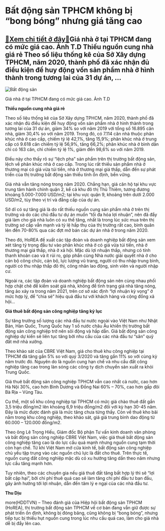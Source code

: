 Bất động sản TPHCM không bị “bong bóng” nhưng giá tăng cao
==========================================================

[:gift:Xem chi tiết ở đây:gift:](https://hddtvn.com/bat-dong-san-tphcm-khong-bi-bong-bong-nhung-gia-tang-cao/)Giá nhà ở tại TPHCM đang có mức giá cao. Ảnh T.D Thiếu nguồn cung nhà giá rẻ Theo số liệu thống kê của Sở Xây dựng TPHCM, năm 2020, thành phố đã xác nhận đủ điều kiện để huy động vốn sản phẩm nhà ở hình thành trong tương lai của 31 dự án, …
------------------------------------------------------------------------------------------------------------------------------------------------------------------------------------------------------------------------------------------------





![Bất động sản](https://hddtvn.com/wp-content/uploads/2021/01/0658_IMG_4961.jpg "Bất động sản")


Giá nhà ở tại TPHCM đang có mức giá cao. Ảnh T.D



**Thiếu nguồn cung nhà giá rẻ**


Theo số liệu thống kê của Sở Xây dựng TPHCM, năm 2020, thành phố đã xác nhận đủ điều kiện để huy động vốn sản phẩm nhà ở hình thành trong tương lai của 31 dự án, giảm 34% so với năm 2019 với tổng số 16.895 căn nhà, giảm 30,4% so với năm 2019. Trong đó, có 7.114 căn nhà thuộc phân khúc nhà ở cao cấp, chiếm tỷ lệ 42,1%, tăng 15,9%; phân khúc nhà ở trung cấp có 9.618 căn chiếm tỷ lệ 56,9%, tăng 66,2%; phân khúc nhà ở bình dân chỉ có 163 căn, chỉ chiếm tỷ lệ 1%, giảm đến 98,6% so với năm 2019.


Điều này cho thấy rõ sự “lệch pha” sản phẩm trên thị trường bất động sản, lệch về phân khúc nhà ở cao cấp. Trong lúc rất thiếu sản phẩm nhà ở thương mại có giá vừa túi tiền, nhà ở thương mại giá thấp, dẫn đến sự phát triển của thị trường bất động sản thiếu tính ổn định, bền vững.


Giá nhà vẫn tăng nóng trong năm 2020. Chẳng hạn, giá căn hộ tại khu vực trung tâm hành chính quận 2, kể cả khu đô thị Thủ Thiêm, tương đương khoảng 5.000-7.000 USD/m2; tại khu vực quận 9, khoảng trên dưới 2.000 USD/m2, tùy theo vị trí và đẳng cấp của dự án.


Sở dĩ có sự tăng giá là do rất thiếu nguồn cung sản phẩm nhà ở trên thị trường và do các chủ đầu tư dự án muốn “tối đa hóa lợi nhuận”, nên đã đẩy giá làm cho giá nhà luôn có xu thế tăng, nhất là trong lúc sức mua trên thị trường sơ cấp vẫn mạnh và tỷ lệ hấp thụ của thị trường rất cao, bình quân lên đến 70-80% qua các đợt mở bán các dự án nhà ở trong năm 2020.


Theo đó, HoREA đề xuất các tập đoàn và doanh nghiệp bất động sản xem xét tăng tỷ trọng đầu tư vào phân khúc nhà ở có giá vừa túi tiền, nhà ở thương mại giá thấp, nhà ở xã hội. Mặc dù lợi nhuận thấp, nhưng có tính thanh khoản cao và ít rủi ro, góp phần cùng Nhà nước giải quyết nhà ở cho cán bộ công chức, cán bộ, lực lượng vũ trang, người có thu nhập trung bình, người có thu nhập thấp đô thị, công nhân lao động, sinh viên và người nhập cư.


Ngoài ra, các tập đoàn và doanh nghiệp bất động sản nên cùng nhau phối hợp chặt chẽ để kiểm soát giá nhà, không để tình trạng giá nhà tăng nóng, tăng ảo xảy ra trong năm 2021, trên cơ sở xác định “lợi nhuận kỳ vọng” ở mức hợp lý, để “chia sẻ” hiệu quả đầu tư với khách hàng và cộng đồng xã hội…


**Giá thuê bất động sản công nghiệp tăng kỷ lục**


Sự tăng trưởng số lượng các nhà đầu tư nước ngoài vào Việt Nam như Nhật Bản, Hàn Quốc, Trung Quốc hay 1 số nước châu Âu khiến thị trường bất động sản công nghiệp trở nên sôi động và hấp dẫn. Giá bất động sản công nghiệp dự kiến sẽ liên tục tăng bởi nhu cầu của các nhà đầu tư “săn” quỹ đất mở nhà xưởng.


Theo khảo sát của CBRE Việt Nam, giá cho thuê khu công nghiệp tại TPHCM đã tăng gần 5% so với quý 3/2020 và tăng gần 11% so với cùng kỳ năm trước đó. Nguyên do là nguồn cung hạn chế và nhu cầu đất công nghiệp tăng cao trong làn sóng các công ty dịch chuyển sản xuất ra khỏi Trung Quốc.


Giá thuê bất động sản công nghiệp TPHCM vẫn cao nhất cả nước, cao hơn Hà Nội 30%, cao hơn Bình Dương và Đồng Nai 60% – 70%, cao hơn gấp đôi Bà Rịa – Vũng Tàu.


Cụ thể, một số khu công nghiệp tại TPHCM có mức giá chào thuê đất gần 3,5 triệu đồng/m2 lên khoảng 6,9 triệu đồng/m2 đối với kỳ hạn 30-45 năm. Đây là mức được đánh giá là mức tăng chưa từng thấy. Còn về thuê kho bãi nằm trong khu công nghiệp, theo khảo sát, giá giá trung bình dao động từ 60.000 – 120.000 đồng/m2.


Theo ông Lê Trọng Hiếu, Giám đốc Bộ phận Tư vấn kinh doanh văn phòng và bất động sản công nghiệp CBRE Việt Nam, việc giá thuê bất động sản công nghiệp tăng cao là do lực cầu quá mạnh nhưng nguồn cung tạm thời còn hạn chế. Từ khi Việt Nam mở cửa kinh tế, bất động sản công nghiệp chủ yếu tập trung vào các nguồn chủ lực là đất cho thuê. Trên thực tế, nguồn cung đất công nghiệp mặc dù có xu hướng tăng dần theo năm nhưng lực cầu tăng mạnh hơn.


Tuy nhiên, theo các chuyên gia nếu giá thuê đất tăng bất hợp lý thì sẽ “lợi bất cập hại”, bởi chi phí thuê quá cao sẽ làm tăng chi phí đầu tư ban đầu, gây ảnh hưởng tới lợi nhuận, dẫn đến tâm lý e ngại của các nhà đầu tư.




**Thu Dịu**



more(HDDTVN) – Theo đánh giá của Hiệp hội bất động sản TPHCM (HoREA), thị trường bất động sản TPHCM về cơ bản đang vẫn giữ được sự phát triển ổn định, không bị đóng băng, cũng không bị “bong bóng”, nhưng tiếp tục bị thiếu hụt nguồn cung trong lúc nhu cầu quá cao, làm cho giá nhà dễ bị đẩy lên cao.

